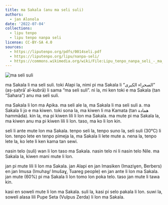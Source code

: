 ```yaml
---
title: ma Sakala (anu ma seli suli)
authors:
  - jan Alonola
date: '2022-07-04'
collections:
  - lipu tenpo
  - lipu tenpo nanpa seli
license: CC-BY-SA 4.0
sources:
  - https://liputenpo.org/pdfs/0014seli.pdf
  - https://liputenpo.org/lipu/nanpa-seli/
  - https://commons.wikimedia.org/wiki/File:Lipu_tenpo_nanpa_seli_-_ma_seli_suli.png
---
```


![ma seli suli](https://upload.wikimedia.org/wikipedia/commons/3/36/Lipu_tenpo_nanpa_seli_-_ma_seli_suli.png)

ma Sakala li ma seli suli. toki Alapi la, nimi pi ma Sakala li “الصحراء الكبرى” (aṣ-ṣaḥrāʾ al-kubrā) li sama “ma seli suli”. ni la, mi ken toki e ma Sakala (tan “Sahara”) anu ma seli suli.

ma Sakala li lon ma Apika. ma seli ale la, ma Sakala li ma seli suli a. ma Sakala li jo e ma kiwen. toki sona la, ma kiwen li ma Kamata (tan همادة hammāda). kin la, ma pi kiwen lili li lon ma Sakala. ma mute pi ma Sakala la, ma kiwen anu ma pi kiwen lili li lon. taso, ma ko li lon kin.

seli li ante mute lon ma Sakala. tenpo seli la, tenpo suno la, seli suli (30°C) li lon. tenpo lete en tenpo pimeja la, ma Sakala li lete mute a. nena la, tenpo lete la, ko lete li ken kama tan sewi.

nasin telo (suli) wan li lon taso ma Sakala. nasin telo ni li nasin telo Nile. ma Sakala la, kiwen mani mute li lon.

jan pi mute lili li lon ma Sakala. jan Alapi en jan Imasiken (Imaziɣen, Berbers) en jan Imusa (Imuhaɣ/ Imušaɣ, Tuareg people) en jan ante li lon ma Sakala. jan mute (60%) pi ma Sakala li lon tomo lon poka telo. taso jan mute li tawa kin.

kasi en soweli mute li lon ma Sakala. suli la, kasi pi selo pakala li lon. suwi la, soweli alasa lili Pupe Seta (Vulpus Zerda) li lon ma Sakala.
